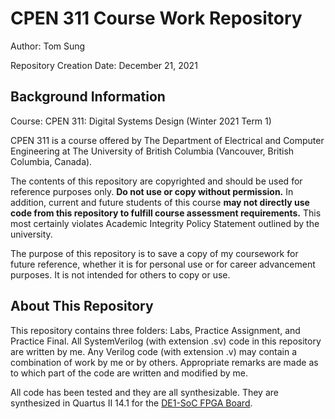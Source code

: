 # CPEN 311 Course Work Repository

Author: Tom Sung

Repository Creation Date: December 21, 2021

## Background Information

Course: CPEN 311: Digital Systems Design (Winter 2021 Term 1)

CPEN 311 is a course offered by The Department of Electrical and Computer Engineering at The University of British Columbia (Vancouver, British Columbia, Canada).

The contents of this repository are copyrighted and should be used for reference purposes only. **Do not use or copy without permission.** In addition, current and future students of this course **may not directly use code from this repository to fulfill course assessment requirements.** This most certainly violates Academic Integrity Policy Statement outlined by the university.

The purpose of this repository is to save a copy of my coursework for future reference, whether it is for personal use or for career advancement purposes. It is not intended for others to copy or use.


## About This Repository

This repository contains three folders: Labs, Practice Assignment, and Practice Final. All SystemVerilog (with extension .sv) code in this repository are written by me. Any Verilog code (with extension .v) may contain a combination of work by me or by others. Appropriate remarks are made as to which part of the code are written and modified by me.

All code has been tested and they are all synthesizable. They are synthesized in Quartus II 14.1 for the [DE1-SoC FPGA Board](https://www.terasic.com.tw/cgi-bin/page/archive.pl?Language=English&CategoryNo=167&No=836).
